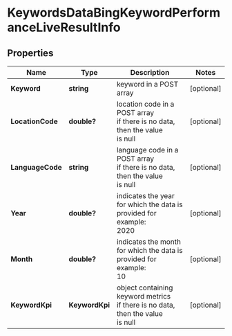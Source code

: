 # KeywordsDataBingKeywordPerformanceLiveResultInfo


## Properties

| Name | Type | Description | Notes |
|------------ | ------------- | ------------- | -------------|
**Keyword** | **string** | keyword in a POST array |[optional]|
**LocationCode** | **double?** | location code in a POST array<br>if there is no data, then the value is null |[optional]|
**LanguageCode** | **string** | language code in a POST array<br>if there is no data, then the value is null |[optional]|
**Year** | **double?** | indicates the year for which the data is provided for<br>example:<br>2020 |[optional]|
**Month** | **double?** | indicates the month for which the data is provided for<br>example:<br>10 |[optional]|
**KeywordKpi** | **KeywordKpi** | object containing keyword metrics<br>if there is no data, then the value is null |[optional]|